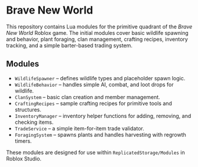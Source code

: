 # Brave New World

This repository contains Lua modules for the primitive quadrant of the *Brave New World* Roblox game. The initial modules cover
 basic wildlife spawning and behavior, plant foraging, clan management, crafting recipes, inventory tracking, and a simple barter-based trading system.

## Modules
- `WildlifeSpawner` – defines wildlife types and placeholder spawn logic.
- `WildlifeBehavior` – handles simple AI, combat, and loot drops for wildlife.
- `ClanSystem` – basic clan creation and member management.
- `CraftingRecipes` – sample crafting recipes for primitive tools and structures.
- `InventoryManager` – inventory helper functions for adding, removing, and checking items.
- `TradeService` – a simple item-for-item trade validator.
- `ForagingSystem` – spawns plants and handles harvesting with regrowth timers.

These modules are designed for use within `ReplicatedStorage/Modules` in Roblox Studio.
